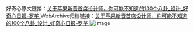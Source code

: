 好奇心原文链接：[关于苹果新晋首席设计师，你可能不知道的100个八卦_设计_好奇心日报-罗芊 ](https://www.qdaily.com/articles/10055.html)
WebArchive归档链接：[关于苹果新晋首席设计师，你可能不知道的100个八卦_设计_好奇心日报-罗芊 ](http://web.archive.org/web/20180415004657/http://www.qdaily.com:80/articles/10055.html)
![image](http://ww3.sinaimg.cn/large/007d5XDply1g3vuygqkblj30u0a63x6q)